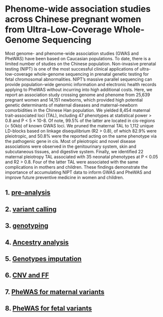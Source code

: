 # Phenome-wide association studies across Chinese pregnant women from Ultra-Low-Coverage Whole-Genome Sequencing

Most genome- and phenome-wide association studies (GWAS and PheWAS) have been based on Caucasian populations. To date, there is a limited number of studies on the Chinese population. Non-invasive prenatal testing (NIPT) is one of the most successful clinical applications of ultra-low-coverage whole-genome sequencing in prenatal genetic testing for fetal chromosomal abnormalities. NIPT’s massive parallel sequencing can provide population-wide genomic information and electronic health records applying to PheWAS without incurring into high additional costs. Here, we report an association study crossing genome and phenome from 25,639 pregnant women and 14,151 newborns, which provided high potential genetic determinants of maternal diseases and maternal-newborn comorbidities in the Chinese Han population. We yielded 8,454 maternal trait-associated loci (TAL), including 47 phenotypes at statistical power > 0.8 and P < 5 × 10-8. Of note, 99.5% of the latter are located in cis-regions (< 50kb) of known GWAS loci. We pruned the maternal TAL to 1,112 unique LD-blocks based on linkage disequilibrium (R2 > 0.8), of which 82.9% were pleiotropic, and 50.8% were the reported acting on the same phenotype via the pathogenic gene in cis. Most of pleiotropic and novel disease associations were observed in the genitourinary system, skin and subcutaneous tissues, and digestive system. Finally, we identified 22 maternal pleiotropy TAL associated with 35 neonatal phenotypes at P < 0.05 and R2 > 0.8. Four of the latter TAL were associated with the same complications in mothers and children. These findings demonstrate the importance of accumulating NIPT data to inform GWAS and PheWAS and improve future preventive medicine in women and children.


## 1. [pre-analysis](workflows/01_preAnalysis.md)

## 2. [variant calling](workflows/02_variantCalling.md)

## 3. [genotyping](workflows/03_genotyping.md)

## 4. [Ancestry analysis](workflows/04_ancestryAnalysis.md)

## 5. [Genotypes imputation](workflows/05_Imputation.md)

## 6. [CNV and FF](workflows/06_CNV_FF.md)

## 7. [PheWAS for maternal variants](workflows/07_PheWAS.md)

## 8. [PheWAS for fetal variants](workflows/08_PheWAS_fetal.md)
